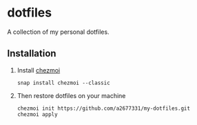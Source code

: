 dotfiles
========

A collection of my personal dotfiles. 

Installation
------------
1. Install [chezmoi](https://www.chezmoi.io/#considering-using-chezmoi)
    ```
    snap install chezmoi --classic
    ```
    
2. Then restore dotfiles on your machine
    ```
    chezmoi init https://github.com/a2677331/my-dotfiles.git
    chezmoi apply
    ```
